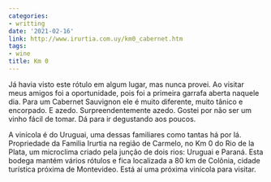 ```yaml
---
categories:
- writting
date: '2021-02-16'
link: http://www.irurtia.com.uy/km0_cabernet.htm
tags:
- wine
title: Km 0
---
```


Já havia visto este rótulo em algum lugar, mas nunca provei. Ao visitar meus amigos foi a oportunidade, pois foi a primeira garrafa aberta naquele dia. Para um Cabernet Sauvignon ele é muito diferente, muito tânico e encorpado. E azedo. Surpreendentemente azedo. Gostei por não ser um vinho fácil de tomar. Dá para ir degustando aos poucos.

A vinícola é do Uruguai, uma dessas familiares como tantas há por lá. Propriedade da Familia Irurtia na região de Carmelo, no Km 0 do Rio de la Plata, um microclima criado pela junção de dois rios: Uruguai e Paraná. Esta bodega mantém vários rótulos e fica localizada a 80 km de Colônia, cidade turística próxima de Montevideo. Está aí uma próxima vinícola para visitar.

